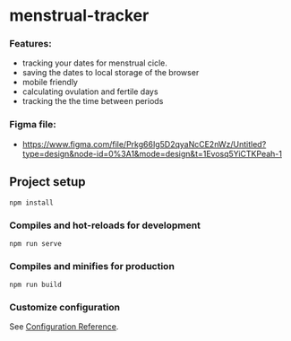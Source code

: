 # menstrual-tracker


### Features:
- tracking your dates for menstrual cicle.
- saving the dates to local storage of the browser
- mobile friendly
- calculating ovulation and fertile days
- tracking the the time between periods

### Figma file:
- https://www.figma.com/file/Prkg66Ig5D2qyaNcCE2nWz/Untitled?type=design&node-id=0%3A1&mode=design&t=1Evosq5YiCTKPeah-1


## Project setup
```
npm install
```

### Compiles and hot-reloads for development
```
npm run serve
```

### Compiles and minifies for production
```
npm run build
```

### Customize configuration
See [Configuration Reference](https://cli.vuejs.org/config/).

  
